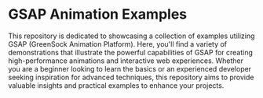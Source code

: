 <h1>GSAP Animation Examples </h1>

This repository is dedicated to showcasing a collection of examples utilizing GSAP (GreenSock Animation Platform). Here, you'll find a variety of demonstrations that illustrate the powerful capabilities of GSAP for creating high-performance animations and interactive web experiences. Whether you are a beginner looking to learn the basics or an experienced developer seeking inspiration for advanced techniques, this repository aims to provide valuable insights and practical examples to enhance your projects.
